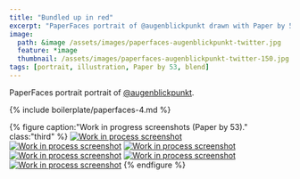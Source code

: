 ```yaml
---
title: "Bundled up in red"
excerpt: "PaperFaces portrait of @augenblickpunkt drawn with Paper by 53 on an iPad."
image: 
  path: &image /assets/images/paperfaces-augenblickpunkt-twitter.jpg 
  feature: *image
  thumbnail: /assets/images/paperfaces-augenblickpunkt-twitter-150.jpg
tags: [portrait, illustration, Paper by 53, blend]
---
```


PaperFaces portrait portrait of [@augenblickpunkt](https://twitter.com/augenblickpunkt).

{% include boilerplate/paperfaces-4.md %}

{% figure caption:"Work in progress screenshots (Paper by 53)." class:"third" %}
[![Work in process screenshot](/assets/images/paperfaces-augenblickpunkt-process-1-600.jpg)](/assets/images/paperfaces-augenblickpunkt-process-1-lg.jpg)
[![Work in process screenshot](/assets/images/paperfaces-augenblickpunkt-process-2-600.jpg)](/assets/images/paperfaces-augenblickpunkt-process-2-lg.jpg)
[![Work in process screenshot](/assets/images/paperfaces-augenblickpunkt-process-3-600.jpg)](/assets/images/paperfaces-augenblickpunkt-process-3-lg.jpg)
[![Work in process screenshot](/assets/images/paperfaces-augenblickpunkt-process-4-600.jpg)](/assets/images/paperfaces-augenblickpunkt-process-4-lg.jpg)
[![Work in process screenshot](/assets/images/paperfaces-augenblickpunkt-process-5-600.jpg)](/assets/images/paperfaces-augenblickpunkt-process-5-lg.jpg)
[![Work in process screenshot](/assets/images/paperfaces-augenblickpunkt-process-6-600.jpg)](/assets/images/paperfaces-augenblickpunkt-process-6-lg.jpg)
{% endfigure %}
